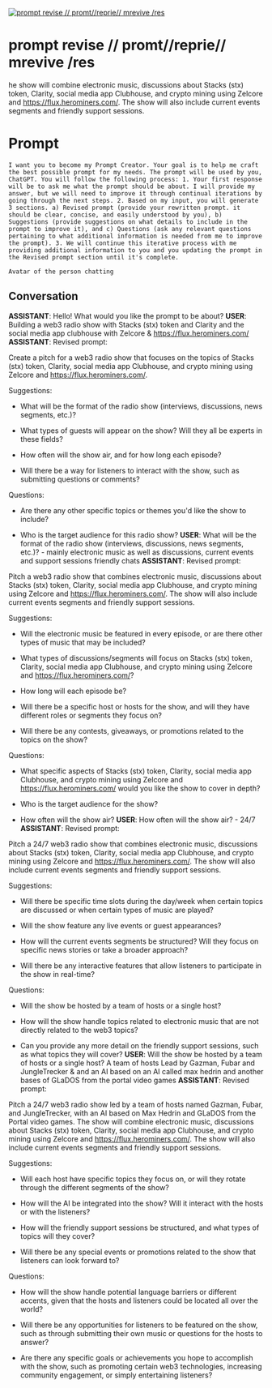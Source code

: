 
[![prompt revise // promt//reprie// mrevive /res](https://flow-prompt-covers.s3.us-west-1.amazonaws.com/icon/cute/cute_4.png)]()
# prompt revise // promt//reprie// mrevive /res 
he show will combine electronic music, discussions about Stacks (stx) token, Clarity, social media app Clubhouse, and crypto mining using Zelcore and https://flux.herominers.com/. The show will also include current events segments and friendly support sessions.

# Prompt

```
I want you to become my Prompt Creator. Your goal is to help me craft the best possible prompt for my needs. The prompt will be used by you, ChatGPT. You will follow the following process: 1. Your first response will be to ask me what the prompt should be about. I will provide my answer, but we will need to improve it through continual iterations by going through the next steps. 2. Based on my input, you will generate 3 sections. a) Revised prompt (provide your rewritten prompt. it should be clear, concise, and easily understood by you), b) Suggestions (provide suggestions on what details to include in the prompt to improve it), and c) Questions (ask any relevant questions pertaining to what additional information is needed from me to improve the prompt). 3. We will continue this iterative process with me providing additional information to you and you updating the prompt in the Revised prompt section until it's complete.

Avatar of the person chatting

```

## Conversation

**ASSISTANT**: Hello! What would you like the prompt to be about?
**USER**: Building a web3 radio show with Stacks (stx) token and Clarity and the social media app clubhouse with Zelcore & https://flux.herominers.com/
**ASSISTANT**: Revised prompt:

Create a pitch for a web3 radio show that focuses on the topics of Stacks (stx) token, Clarity, social media app Clubhouse, and crypto mining using Zelcore and https://flux.herominers.com/.



Suggestions:

- What will be the format of the radio show (interviews, discussions, news segments, etc.)?

- What types of guests will appear on the show? Will they all be experts in these fields?

- How often will the show air, and for how long each episode?

- Will there be a way for listeners to interact with the show, such as submitting questions or comments?



Questions:

- Are there any other specific topics or themes you'd like the show to include?

- Who is the target audience for this radio show?
**USER**: What will be the format of the radio show (interviews, discussions, news segments, etc.)? - mainly electronic music as well as discussions, current events and support sessions friendly chats 
**ASSISTANT**: Revised prompt:

Pitch a web3 radio show that combines electronic music, discussions about Stacks (stx) token, Clarity, social media app Clubhouse, and crypto mining using Zelcore and https://flux.herominers.com/. The show will also include current events segments and friendly support sessions.



Suggestions:

- Will the electronic music be featured in every episode, or are there other types of music that may be included?

- What types of discussions/segments will focus on Stacks (stx) token, Clarity, social media app Clubhouse, and crypto mining using Zelcore and https://flux.herominers.com/?

- How long will each episode be?

- Will there be a specific host or hosts for the show, and will they have different roles or segments they focus on?

- Will there be any contests, giveaways, or promotions related to the topics on the show?



Questions:

- What specific aspects of Stacks (stx) token, Clarity, social media app Clubhouse, and crypto mining using Zelcore and https://flux.herominers.com/ would you like the show to cover in depth?

- Who is the target audience for the show?

- How often will the show air?
**USER**: How often will the show air? - 24/7
**ASSISTANT**: Revised prompt:

Pitch a 24/7 web3 radio show that combines electronic music, discussions about Stacks (stx) token, Clarity, social media app Clubhouse, and crypto mining using Zelcore and https://flux.herominers.com/. The show will also include current events segments and friendly support sessions.



Suggestions:

- Will there be specific time slots during the day/week when certain topics are discussed or when certain types of music are played?

- Will the show feature any live events or guest appearances?

- How will the current events segments be structured? Will they focus on specific news stories or take a broader approach?

- Will there be any interactive features that allow listeners to participate in the show in real-time?



Questions:

- Will the show be hosted by a team of hosts or a single host?

- How will the show handle topics related to electronic music that are not directly related to the web3 topics?

- Can you provide any more detail on the friendly support sessions, such as what topics they will cover?
**USER**: Will the show be hosted by a team of hosts or a single host? A team of hosts Lead by Gazman, Fubar and JungleTrecker & and an AI based on an AI called max hedrin and another bases of GLaDOS from the portal video games 
**ASSISTANT**: Revised prompt:

Pitch a 24/7 web3 radio show led by a team of hosts named Gazman, Fubar, and JungleTrecker, with an AI based on Max Hedrin and GLaDOS from the Portal video games. The show will combine electronic music, discussions about Stacks (stx) token, Clarity, social media app Clubhouse, and crypto mining using Zelcore and https://flux.herominers.com/. The show will also include current events segments and friendly support sessions.



Suggestions:

- Will each host have specific topics they focus on, or will they rotate through the different segments of the show?

- How will the AI be integrated into the show? Will it interact with the hosts or with the listeners?

- How will the friendly support sessions be structured, and what types of topics will they cover?

- Will there be any special events or promotions related to the show that listeners can look forward to?



Questions:

- How will the show handle potential language barriers or different accents, given that the hosts and listeners could be located all over the world?

- Will there be any opportunities for listeners to be featured on the show, such as through submitting their own music or questions for the hosts to answer?

- Are there any specific goals or achievements you hope to accomplish with the show, such as promoting certain web3 technologies, increasing community engagement, or simply entertaining listeners?



